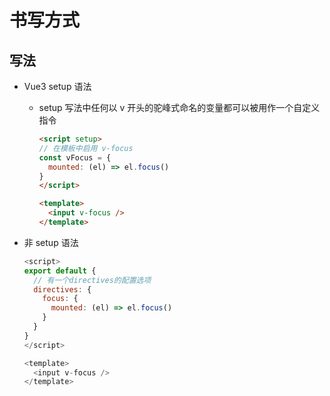 # 书写方式

## 写法

+ Vue3 setup 语法

  + setup 写法中任何以 v 开头的驼峰式命名的变量都可以被用作一个自定义指令

    ```html
    <script setup>
    // 在模板中启用 v-focus
    const vFocus = {
      mounted: (el) => el.focus()
    }
    </script>

    <template>
      <input v-focus />
    </template>
    ```

+ 非 setup 语法

  ```js
  <script>
  export default {
    // 有一个directives的配置选项
    directives: {
      focus: {
        mounted: (el) => el.focus()
      }
    }
  }
  </script>

  <template>
    <input v-focus />
  </template>
  ```
